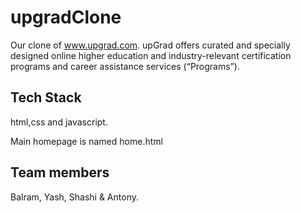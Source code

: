 # upgradClone

Our clone of www.upgrad.com.
upGrad offers curated and specially designed
online higher education and industry-relevant
certification programs and career assistance
services (“Programs”).

## Tech Stack
html,css and javascript.


Main homepage is named home.html

## Team members
Balram, Yash, Shashi & Antony.
